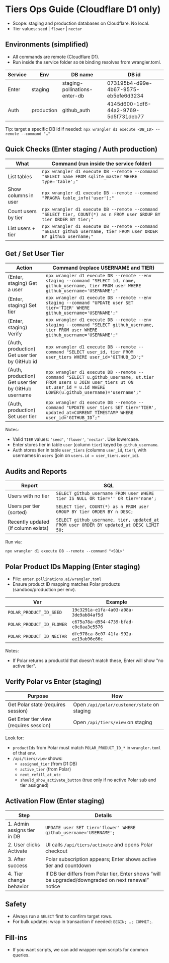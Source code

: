 # Tiers Ops Guide (Cloudflare D1 only)

- Scope: staging and production databases on Cloudflare. No local.
- Tier values: `seed` | `flower` | `nectar`

## Environments (simplified)

- All commands are remote (Cloudflare D1).
- Run inside the service folder so `DB` binding resolves from wrangler.toml.

| Service | Env | DB name | DB id |
| --- | --- | --- | --- |
| Enter | staging | staging-pollinations-enter-db | 073195b4-d99e-4b67-9575-eb5efe6d3234 |
| Auth | production | github_auth | 4145d600-1df6-44a2-9769-5d5f731deb77 |

Tip: target a specific DB id if needed:
`npx wrangler d1 execute <DB_ID> --remote --command "…"`

## Quick Checks (Enter staging / Auth production)

| What | Command (run inside the service folder) |
| --- | --- |
| List tables | `npx wrangler d1 execute DB --remote --command "SELECT name FROM sqlite_master WHERE type='table';"` |
| Show columns in user | `npx wrangler d1 execute DB --remote --command "PRAGMA table_info('user');"` |
| Count users by tier | `npx wrangler d1 execute DB --remote --command "SELECT tier, COUNT(*) as n FROM user GROUP BY tier ORDER BY tier;"` |
| List users + tier | `npx wrangler d1 execute DB --remote --command "SELECT github_username, tier FROM user ORDER BY github_username;"` |

## Get / Set User Tier

| Action | Command (replace USERNAME and TIER) |
| --- | --- |
| (Enter, staging) Get a user | `npx wrangler d1 execute DB --remote --env staging --command "SELECT id, name, github_username, tier FROM user WHERE github_username='USERNAME';"` |
| (Enter, staging) Set tier | `npx wrangler d1 execute DB --remote --env staging --command "UPDATE user SET tier='TIER' WHERE github_username='USERNAME';"` |
| (Enter, staging) Verify | `npx wrangler d1 execute DB --remote --env staging --command "SELECT github_username, tier FROM user WHERE github_username='USERNAME';"` |
| (Auth, production) Get user tier by GitHub id | `npx wrangler d1 execute DB --remote --command "SELECT user_id, tier FROM user_tiers WHERE user_id='GITHUB_ID';"` |
| (Auth, production) Get user tier by GitHub username | `npx wrangler d1 execute DB --remote --command "SELECT u.github_username, ut.tier FROM users u JOIN user_tiers ut ON ut.user_id = u.id WHERE LOWER(u.github_username)='username';"` |
| (Auth, production) Set user tier | `npx wrangler d1 execute DB --remote --command "UPDATE user_tiers SET tier='TIER', updated_at=CURRENT_TIMESTAMP WHERE user_id='GITHUB_ID';"` |

Notes:
- Valid `TIER` values: `'seed'`, `'flower'`, `'nectar'`. Use lowercase.
- Enter stores tier in table `user` (column `tier`) keyed by `github_username`.
- Auth stores tier in table `user_tiers` (columns `user_id`, `tier`), with usernames in `users` (join on `users.id = user_tiers.user_id`).

## Audits and Reports

| Report | SQL |
| --- | --- |
| Users with no tier | `SELECT github_username FROM user WHERE tier IS NULL OR tier='' OR tier='none';` |
| Users per tier (sorted) | `SELECT tier, COUNT(*) as n FROM user GROUP BY tier ORDER BY n DESC;` |
| Recently updated (if column exists) | `SELECT github_username, tier, updated_at FROM user ORDER BY updated_at DESC LIMIT 50;` |

Run via:

```
npx wrangler d1 execute DB --remote --command "<SQL>"
```

## Polar Product IDs Mapping (Enter staging)

- File: `enter.pollinations.ai/wrangler.toml`
- Ensure product ID mapping matches Polar products (sandbox/production per env).

| Var | Example |
| --- | --- |
| `POLAR_PRODUCT_ID_SEED` | `19c3291a-e1fa-4a03-a08a-3de9ab84af5d` |
| `POLAR_PRODUCT_ID_FLOWER` | `c675a78a-d954-4739-bfad-c0c8aa3e5576` |
| `POLAR_PRODUCT_ID_NECTAR` | `dfe978ca-8e07-41fa-992a-ae19ab96e66c` |

Notes:
- If Polar returns a productId that doesn’t match these, Enter will show "no active tier".

## Verify Polar vs Enter (staging)

| Purpose | How |
| --- | --- |
| Get Polar state (requires session) | Open `/api/polar/customer/state` on staging |
| Get Enter tier view (requires session) | Open `/api/tiers/view` on staging |

Look for:
- `productIds` from Polar must match `POLAR_PRODUCT_ID_*` in `wrangler.toml` of that env.
- `/api/tiers/view` shows:
  - `assigned_tier` (from D1 DB)
  - `active_tier` (from Polar)
  - `next_refill_at_utc`
  - `should_show_activate_button` (true only if no active Polar sub and tier assigned)

## Activation Flow (Enter staging)

| Step | Details |
| --- | --- |
| 1. Admin assigns tier in DB | `UPDATE user SET tier='flower' WHERE github_username='USERNAME';` |
| 2. User clicks Activate | UI calls `/api/tiers/activate` and opens Polar checkout |
| 3. After success | Polar subscription appears; Enter shows active tier and countdown |
| 4. Tier change behavior | If DB tier differs from Polar tier, Enter shows “will be upgraded/downgraded on next renewal” notice |

## Safety

- Always run a `SELECT` first to confirm target rows.
- For bulk updates: wrap in transaction if needed: `BEGIN; …; COMMIT;`.

## Fill-ins

- If you want scripts, we can add wrapper npm scripts for common queries.
